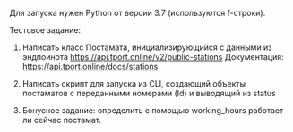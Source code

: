 Для запуска нужен Python от версии 3.7 (используются f-строки).

Тестовое задание:
 
1) Написать класс Постамата, инициализирующийся с данными из эндпоинота https://api.tport.online/v2/public-stations
Документация: https://api.tport.online/docs/stations
 
2) Написать скрипт для запуска из CLI, создающий объекты постаматов с переданными номерами (Id) и выводящий из status
 
3) Бонусное задание: определить с помощью working_hours работает ли сейчас постамат.
 

